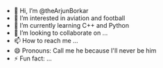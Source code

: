 - 👋 Hi, I’m @theArjunBorkar
- 👀 I’m interested in aviation and football
- 🌱 I’m currently learning C++ and Python
- 💞️ I’m looking to collaborate on ...
- 📫 How to reach me ...
- 😄 Pronouns: Call me he because I'll never be him
- ⚡ Fun fact: ...

<!---
theArjunBorkar/theArjunBorkar is a ✨ special ✨ repository because its `README.md` (this file) appears on your GitHub profile.
You can click the Preview link to take a look at your changes.
--->
